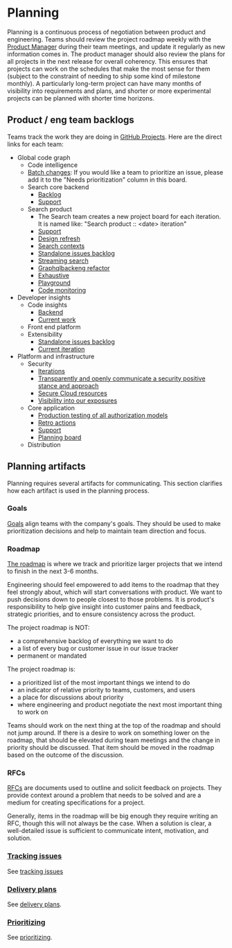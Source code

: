 # Planning

Planning is a continuous process of negotiation between product and engineering. Teams should review the project roadmap weekly with the [Product Manager](./roles/index.md#product-manager) during their team meetings, and update it regularly as new information comes in. The product manager should also review the plans for all projects in the next release for overall coherency. This ensures that projects can work on the schedules that make the most sense for them (subject to the constraint of needing to ship some kind of milestone monthly). A particularly long-term project can have many months of visibility into requirements and plans, and shorter or more experimental projects can be planned with shorter time horizons.

## Product / eng team backlogs

Teams track the work they are doing in [GitHub Projects](https://github.com/orgs/sourcegraph/projects). Here are the direct links for each team:

- Global code graph
   - Code intelligence
   - [Batch changes](https://github.com/orgs/sourcegraph/projects/119): If you would like a team to prioritize an issue, please add it to the "Needs prioritization" column in this board.
   - Search core backend
      - [Backlog](https://github.com/orgs/sourcegraph/projects/168)
      - [Support](https://github.com/orgs/sourcegraph/projects/166)
   - Search product
      - The Search team creates a new project board for each iteration. It is named like: "Search product :: \<date> iteration"
      - [Support](https://github.com/orgs/sourcegraph/projects/165)
      - [Design refresh](https://github.com/orgs/sourcegraph/projects/159)
      - [Search contexts](https://github.com/orgs/sourcegraph/projects/113)
      - [Standalone issues backlog](https://github.com/orgs/sourcegraph/projects/99)
      - [Streaming search](https://github.com/orgs/sourcegraph/projects/120)
      - [Graphqlbackeng refactor](https://github.com/orgs/sourcegraph/projects/172)
      - [Exhaustive](https://github.com/orgs/sourcegraph/projects/172)
      - [Playground](https://github.com/orgs/sourcegraph/projects/173)
      - [Code monitoring](https://github.com/orgs/sourcegraph/projects/121)
- Developer insights
   - Code insights
      - [Backend](https://github.com/orgs/sourcegraph/projects/122)
      - [Current work](https://github.com/orgs/sourcegraph/projects/118)
   - Front end platform
   - Extensibility
      - [Standalone issues backlog](https://github.com/orgs/sourcegraph/projects/116)
      - [Current iteration](https://github.com/orgs/sourcegraph/projects/118)
- Platform and infrastructure
   - Security
      - [Iterations](https://github.com/orgs/sourcegraph/projects/130)
      - [Transparently and openly communicate a security positive stance and approach](https://github.com/orgs/sourcegraph/projects/89)
      - [Secure Cloud resources](https://github.com/orgs/sourcegraph/projects/88)
      - [Visibility into our exposures](https://github.com/orgs/sourcegraph/projects/88)
   - Core application
      - [Production testing of all authorization models](https://github.com/orgs/sourcegraph/projects/164)
      - [Retro actions](https://github.com/orgs/sourcegraph/projects/162)
      - [Support](https://github.com/orgs/sourcegraph/projects/153)
      - [Planning board](https://github.com/orgs/sourcegraph/projects/148)
   - Distribution

## Planning artifacts

Planning requires several artifacts for communicating. This section clarifies how each artifact is used in the planning process.

### Goals

[Goals](../company/goals/index.md) align teams with the company's goals. They should be used to make prioritization decisions and help to maintain team direction and focus.

### Roadmap

[The roadmap](roadmap.md) is where we track and prioritize larger projects that we intend to finish in the next 3-6 months.

Engineering should feel empowered to add items to the roadmap that they feel strongly about, which will start conversations with product. We want to push decisions down to people closest to those problems. It is product's responsibility to help give insight into customer pains and feedback, strategic priorities, and to ensure consistency across the product.

The project roadmap is NOT:

- a comprehensive backlog of everything we want to do
- a list of every bug or customer issue in our issue tracker
- permanent or mandated

The project roadmap is:

- a prioritized list of the most important things we intend to do
- an indicator of relative priority to teams, customers, and users
- a place for discussions about priority
- where engineering and product negotiate the next most important thing to work on

Teams should work on the next thing at the top of the roadmap and should not jump around. If there is a desire to work on something lower on the roadmap, that should be elevated during team meetings and the change in priority should be discussed. That item should be moved in the roadmap based on the outcome of the discussion.

### RFCs

[RFCs](../communication/rfcs/index.md) are documents used to outline and solicit feedback on projects. They provide context around a problem that needs to be solved and are a medium for creating specifications for a project.

Generally, items in the roadmap will be big enough they require writing an RFC, though this will not always be the case. When a solution is clear, a well-detailed issue is sufficient to communicate intent, motivation, and solution.

### [Tracking issues](../engineering/tracking_issues.md)

See [tracking issues](../engineering/tracking_issues.md)

### [Delivery plans](delivery_plans.md)

See [delivery plans](delivery_plans.md).

### [Prioritizing](prioritizing.md)

See [prioritizing](prioritizing.md).
